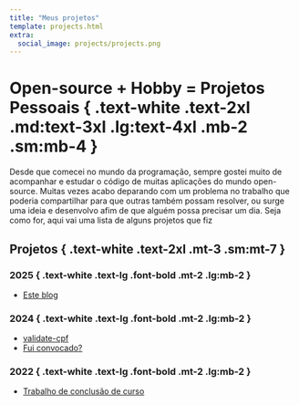 ```yaml
---
title: "Meus projetos"
template: projects.html
extra:
  social_image: projects/projects.png
---
```


# Open-source + Hobby = Projetos Pessoais { .text-white .text-2xl .md:text-3xl .lg:text-4xl .mb-2 .sm:mb-4 }

Desde que comecei no mundo da programação, sempre gostei muito de acompanhar e estudar o código de muitas aplicações do mundo open-source. Muitas vezes acabo deparando com um problema no trabalho que poderia compartilhar para que outras também possam resolver, ou surge uma ideia e desenvolvo afim de que alguém possa precisar um dia. Seja como for, aqui vai uma lista de alguns projetos que fiz

## Projetos { .text-white .text-2xl .mt-3 .sm:mt-7 }

### 2025 { .text-white .text-lg .font-bold .mt-2 .lg:mb-2 }

- [Este blog](https://github.com/jlucfarias/jlucfarias.github.io)

### 2024 { .text-white .text-lg .font-bold .mt-2 .lg:mb-2 }

- [validate-cpf](https://github.com/jlucfarias/validate-cpf)
- [Fui convocado?](https://github.com/jlucfarias/fuiconvocado)

### 2022 { .text-white .text-lg .font-bold .mt-2 .lg:mb-2 }

- [Trabalho de conclusão de curso](https://github.com/jlucfarias/tcc)
